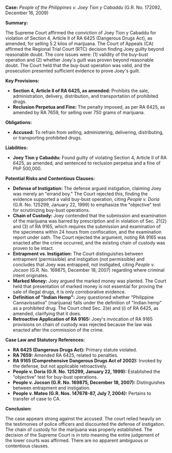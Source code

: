 **Case:** *People of the Philippines v. Joey Tion y Cabaddu* (G.R. No. 172092, December 16, 2009)

**Summary:**

The Supreme Court affirmed the conviction of Joey Tion y Cabaddu for violation of Section 4, Article II of RA 6425 (Dangerous Drugs Act), as amended, for selling 5.2 kilos of marijuana. The Court of Appeals (CA) affirmed the Regional Trial Court (RTC) decision finding Joey guilty beyond reasonable doubt. The core issues were: (1) validity of the buy-bust operation and (2) whether Joey's guilt was proven beyond reasonable doubt. The Court held that the buy-bust operation was valid, and the prosecution presented sufficient evidence to prove Joey's guilt.

**Key Provisions:**

*   **Section 4, Article II of RA 6425, as amended:** Prohibits the sale, administration, delivery, distribution, and transportation of prohibited drugs.
*   **Reclusion Perpetua and Fine:** The penalty imposed, as per RA 6425, as amended by RA 7659, for selling over 750 grams of marijuana.

**Obligations:**

*   **Accused:** To refrain from selling, administering, delivering, distributing, or transporting prohibited drugs.

**Liabilities:**

*   **Joey Tion y Cabaddu:** Found guilty of violating Section 4, Article II of RA 6425, as amended, and sentenced to reclusion perpetua and a fine of PhP 500,000.

**Potential Risks and Contentious Clauses:**

*   **Defense of Instigation:** The defense argued instigation, claiming Joey was merely an "errand boy." The Court rejected this, finding the evidence supported a valid buy-bust operation, citing *People v. Doria* (G.R. No. 125299, January 22, 1999) to emphasize the "objective" test for scrutinizing buy-bust operations.
*   **Chain of Custody:** Joey contended that the submission and examination of the marijuana was barred by prescription and in violation of Sec. 21(2) and (3) of RA 9165, which requires the submission and examination of the specimens within 24 hours from confiscation, and the examination report under oath. The Court rejected the argument, noting RA 9165 was enacted after the crime occurred, and the existing chain of custody was proven to be intact.
*   **Entrapment vs. Instigation:** The Court distinguishes between entrapment (permissible) and instigation (not permissible) and concludes that Joey was entrapped, not instigated, citing *People v. Jocson* (G.R. No. 169875, December 18, 2007) regarding where criminal intent originates.
*   **Marked Money:** Joey argued the marked money was planted. The Court held that presentation of marked money is not essential for proving the sale of illegal drugs, it is only corroborative evidence.
*   **Definition of "Indian Hemp":** Joey questioned whether "Philippine Cannavissativa" (marijuana) falls under the definition of "Indian hemp" as a prohibited drug. The Court cited Sec. 2(e) and (i) of RA 6425, as amended, clarifying that it does.
*   **Retroactive Application of RA 9165:** Joey's invocation of RA 9165 provisions on chain of custody was rejected because the law was enacted after the commission of the crime.

**Case Law and Statutory References:**

*   **RA 6425 (Dangerous Drugs Act):** Primary statute violated.
*   **RA 7659:** Amended RA 6425, related to penalties.
*   **RA 9165 (Comprehensive Dangerous Drugs Act of 2002):** Invoked by the defense, but not applicable retroactively.
*   **People v. Doria (G.R. No. 125299, January 22, 1999):** Established the "objective" test for buy-bust operations.
*   **People v. Jocson (G.R. No. 169875, December 18, 2007):** Distinguishes between entrapment and instigation.
*   **People v. Mateo (G.R. Nos. 147678-87, July 7, 2004):** Pertains to transfer of case to CA.

**Conclusion:**

The case appears strong against the accused. The court relied heavily on the testimonies of police officers and discounted the defense of instigation. The chain of custody for the marijuana was properly established. The decision of the Supreme Court is *in toto* meaning the entire judgement of the lower courts was affirmed. There are no apparent ambiguous or contentious clauses.
